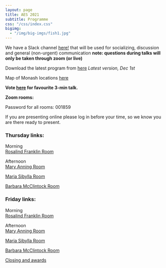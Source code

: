 ```yaml
---
layout: page
title: AES 2021
subtitle: Programme
css: "/css/index.css"
bigimg:
  - "/img/big-imgs/fish1.jpg" 
---
```

We have a Slack channel [here!](https://join.slack.com/t/ausevo2021/shared_invite/zt-zj8nvumr-9OVus~QA5~Q7gCYOJBiWRw) that will be used for socializing,  discussion and general (non-urgent) communication **note: questions during talks will only be taken through zoom (or live)**  

Download the latest program from [here](./docs/ScheduleAES2021.pdf)
*Latest version, Dec 1st*  

Map of Monash locations [here](./docs/AES_Map2.pdf)

**Vote [here](https://docs.google.com/forms/d/e/1FAIpQLScwivTcrZwlE8sWHbVckz1oGk2rh2V9Nyj4u5-oGvHZazKZ-w/viewform) for favourite 3-min talk.** 


**Zoom rooms:**  

Password for all rooms: 001859  

If you are presenting online please log in before your time, so we know you are there ready to present. 

### Thursday links:

Morning  
[Rosalind Franklin Room](https://monash.zoom.us/j/82985974167?pwd=U1pzUGFtRTlpQXhzZWNuckdrVzNKdz09)

Afternoon  
[Mary Anning Room](https://unimelb.zoom.us/j/83189848732?pwd=QS9SQ2lPaWtRZnAvTlRyUXhrNi8wZz09)

[Maria Sibylla Room](https://monash.zoom.us/j/86274663277?pwd=eWE4VUkvUDdJUzdzb0RrVUtOTC8wZz09)

[Barbara McClintock Room](https://unsw.zoom.us/j/83510836317?pwd=M1ZGajdTTWRVbE15RmZPM1BsOWFmZz09)

### Friday links:

Morning    
[Rosalind Franklin Room](https://monash.zoom.us/j/82469686019?pwd=TW9GY0ROMmRSbkR2WThpVTVQSTZxZz09)

Afternoon    
[Mary Anning Room](https://unimelb.zoom.us/j/83733918448?pwd=R3hYTzRpTE1uSGg0OGVOSk9sdC9tdz09)

[Maria Sibylla Room](https://monash.zoom.us/j/85427329137?pwd=VUl5N2crRmNRRGRXM3c1bkZtZUMxQT09)

[Barbara McClintock Room](https://unsw.zoom.us/j/89342633042?pwd=a3N5RG5hOXk4bUFSQXIzZnFRSURiUT09)

[Closing and awards](https://unimelb.zoom.us/j/83733918448?pwd=R3hYTzRpTE1uSGg0OGVOSk9sdC9tdz09)
